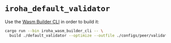 # `iroha_default_validator`

Use the [Wasm Builder CLI](../wasm_builder_cli) in order to build it:

```bash
cargo run --bin iroha_wasm_builder_cli -- \
  build ./default_validator --optimize --outfile ./configs/peer/validator.wasm
```